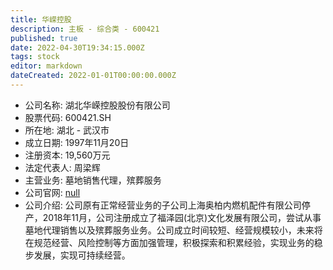 ```yaml
---
title: 华嵘控股
description: 主板 - 综合类 - 600421
published: true
date: 2022-04-30T19:34:15.000Z
tags: stock
editor: markdown
dateCreated: 2022-01-01T00:00:00.000Z
---
```


- 公司名称: 湖北华嵘控股股份有限公司
- 股票代码: 600421.SH
- 所在地: 湖北 - 武汉市
- 成立日期: 1997年11月20日
- 注册资本: 19,560万元
- 法定代表人: 周梁辉
- 主营业务: 墓地销售代理，殡葬服务
- 公司官网: [null](null)
- 公司介绍: 公司原有正常经营业务的子公司上海奥柏内燃机配件有限公司停产，2018年11月，公司注册成立了福泽园(北京)文化发展有限公司，尝试从事墓地代理销售以及殡葬服务业务。公司成立时间较短、经营规模较小，未来将在规范经营、风险控制等方面加强管理，积极探索和积累经验，实现业务的稳步发展，实现可持续经营。


